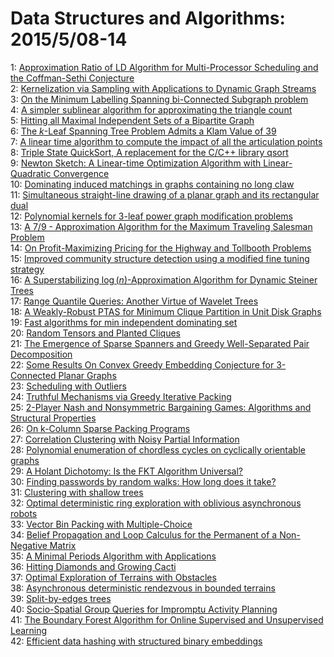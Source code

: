 # Data Structures and Algorithms: 2015/5/08-14  
1: [Approximation Ratio of LD Algorithm for Multi-Processor Scheduling and  the Coffman-Sethi Conjecture](https://doi.org/10.48550/arXiv.1505.01005)  
2: [Kernelization via Sampling with Applications to Dynamic Graph Streams](https://doi.org/10.48550/arXiv.1505.01731)  
3: [On the Minimum Labelling Spanning bi-Connected Subgraph problem](https://doi.org/10.48550/arXiv.1505.01742)  
4: [A simpler sublinear algorithm for approximating the triangle count](https://doi.org/10.48550/arXiv.1505.01927)  
5: [Hitting all Maximal Independent Sets of a Bipartite Graph](https://doi.org/10.48550/arXiv.1208.5589)  
6: [The $k$-Leaf Spanning Tree Problem Admits a Klam Value of 39](https://doi.org/10.48550/arXiv.1502.07725)  
7: [A linear time algorithm to compute the impact of all the articulation  points](https://doi.org/10.48550/arXiv.1504.00341)  
8: [Triple State QuickSort, A replacement for the C/C++ library qsort](https://doi.org/10.48550/arXiv.1505.00558)  
9: [Newton Sketch: A Linear-time Optimization Algorithm with  Linear-Quadratic Convergence](https://doi.org/10.48550/arXiv.1505.02250)  
10: [Dominating induced matchings in graphs containing no long claw](https://doi.org/10.48550/arXiv.1505.02558)  
11: [Simultaneous straight-line drawing of a planar graph and its rectangular  dual](https://doi.org/10.48550/arXiv.1505.02708)  
12: [Polynomial kernels for 3-leaf power graph modification problems](https://doi.org/10.48550/arXiv.0809.2858)  
13: [A 7/9 - Approximation Algorithm for the Maximum Traveling Salesman  Problem](https://doi.org/10.48550/arXiv.0812.5101)  
14: [On Profit-Maximizing Pricing for the Highway and Tollbooth Problems](https://doi.org/10.48550/arXiv.0901.1140)  
15: [Improved community structure detection using a modified fine tuning  strategy](https://doi.org/10.48550/arXiv.0901.2151)  
16: [A Superstabilizing $\log(n)$-Approximation Algorithm for Dynamic Steiner  Trees](https://doi.org/10.48550/arXiv.0902.3528)  
17: [Range Quantile Queries: Another Virtue of Wavelet Trees](https://doi.org/10.48550/arXiv.0903.4726)  
18: [A Weakly-Robust PTAS for Minimum Clique Partition in Unit Disk Graphs](https://doi.org/10.48550/arXiv.0904.2203)  
19: [Fast algorithms for min independent dominating set](https://doi.org/10.48550/arXiv.0905.1993)  
20: [Random Tensors and Planted Cliques](https://doi.org/10.48550/arXiv.0905.2381)  
21: [The Emergence of Sparse Spanners and Greedy Well-Separated Pair  Decomposition](https://doi.org/10.48550/arXiv.0905.2605)  
22: [Some Results On Convex Greedy Embedding Conjecture for 3-Connected  Planar Graphs](https://doi.org/10.48550/arXiv.0905.3812)  
23: [Scheduling with Outliers](https://doi.org/10.48550/arXiv.0906.2020)  
24: [Truthful Mechanisms via Greedy Iterative Packing](https://doi.org/10.48550/arXiv.0906.2466)  
25: [2-Player Nash and Nonsymmetric Bargaining Games: Algorithms and  Structural Properties](https://doi.org/10.48550/arXiv.0908.1181)  
26: [On k-Column Sparse Packing Programs](https://doi.org/10.48550/arXiv.0908.2256)  
27: [Correlation Clustering with Noisy Partial Information](https://doi.org/10.48550/arXiv.1406.5667)  
28: [Polynomial enumeration of chordless cycles on cyclically orientable  graphs](https://doi.org/10.48550/arXiv.1505.02829)  
29: [A Holant Dichotomy: Is the FKT Algorithm Universal?](https://doi.org/10.48550/arXiv.1505.02993)  
30: [Finding passwords by random walks: How long does it take?](https://doi.org/10.48550/arXiv.0909.1051)  
31: [Clustering with shallow trees](https://doi.org/10.48550/arXiv.0910.0767)  
32: [Optimal deterministic ring exploration with oblivious asynchronous  robots](https://doi.org/10.48550/arXiv.0910.0832)  
33: [Vector Bin Packing with Multiple-Choice](https://doi.org/10.48550/arXiv.0910.5599)  
34: [Belief Propagation and Loop Calculus for the Permanent of a Non-Negative  Matrix](https://doi.org/10.48550/arXiv.0911.1419)  
35: [A Minimal Periods Algorithm with Applications](https://doi.org/10.48550/arXiv.0911.3355)  
36: [Hitting Diamonds and Growing Cacti](https://doi.org/10.48550/arXiv.0911.4366)  
37: [Optimal Exploration of Terrains with Obstacles](https://doi.org/10.48550/arXiv.1001.0639)  
38: [Asynchronous deterministic rendezvous in bounded terrains](https://doi.org/10.48550/arXiv.1001.0889)  
39: [Split-by-edges trees](https://doi.org/10.48550/arXiv.1504.07626)  
40: [Socio-Spatial Group Queries for Impromptu Activity Planning](https://doi.org/10.48550/arXiv.1505.02681)  
41: [The Boundary Forest Algorithm for Online Supervised and Unsupervised  Learning](https://doi.org/10.48550/arXiv.1505.02867)  
42: [Efficient data hashing with structured binary embeddings](https://doi.org/10.48550/arXiv.1505.03190)  